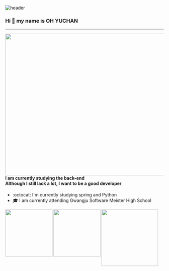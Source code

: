 ![header](https://capsule-render.vercel.app/api?type=waving&color=random&height=300&section=header&text=Back-end&fontSize=100)
### Hi :wave: my name is OH YUCHAN
---
<img align="right" src="https://cdn.dribbble.com/users/2344801/screenshots/4774578/alphatestersanimation2.gif" width="550" height="450"/>

#### I am currently studying the back-end<br>Although I still lack a lot, I want to be a good developer
- :octocat: I'm currently studying spring and Python
- :mortar_board: I am currently attending Gwangju Software Meister High School
<img align="left" src="https://thumbs.gfycat.com/CheerySeparateGoldeneye-size_restricted.gif" width="150" height="150"/>
<img align="left" src="https://cdn.dribbble.com/users/330915/screenshots/3587000/10_coding_dribbble.gif" width="150" height="150"/>
<img height="180em" src="https://github-readme-stats.vercel.app/api?username=ohyuchan123&show_icons=true&include_all_commits=true&count_private=true"/>

